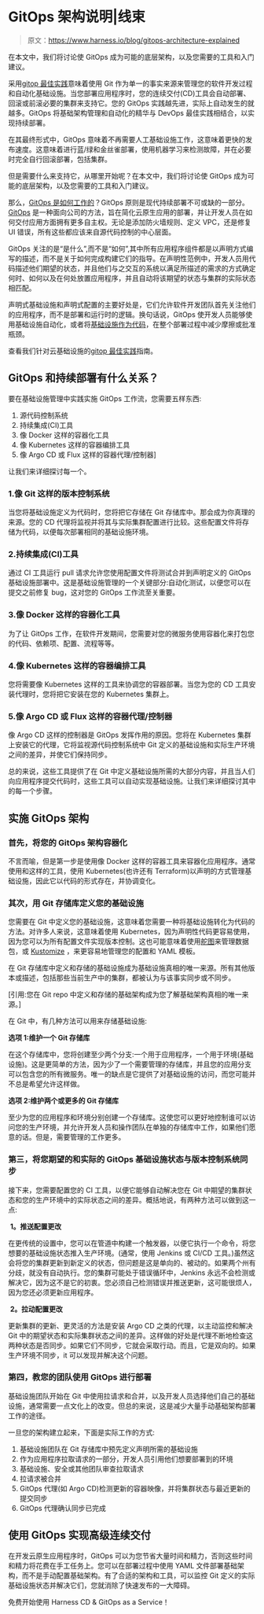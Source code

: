 # GitOps 架构说明|线束

> 原文：<https://www.harness.io/blog/gitops-architecture-explained>

在本文中，我们将讨论使 GitOps 成为可能的底层架构，以及您需要的工具和入门建议。

采用[gitop 最佳实践](https://harness.io/blog/devops/what-is-gitops/)意味着使用 Git 作为单一的事实来源来管理您的软件开发过程和自动化基础设施。当您部署应用程序时，您的连续交付(CD)工具会自动部署、回滚或前滚必要的集群来支持它。您的 GitOps 实践越先进，实际上自动发生的就越多。GitOps 将基础架构管理和自动化的精华与 DevOps 最佳实践相结合，以实现持续部署。

在其最终形式中，GitOps 意味着不再需要人工基础设施工作，这意味着更快的发布速度。这意味着进行蓝/绿和金丝雀部署，使用机器学习来检测故障，并在必要时完全自行回滚部署，包括集群。

但是需要什么来支持它，从哪里开始呢？在本文中，我们将讨论使 GitOps 成为可能的底层架构，以及您需要的工具和入门建议。

那么，[GitOps 是如何工作的](https://harness.io/blog/gitops)？GitOps 原则是现代持续部署不可或缺的一部分。 [GitOps](https://harness.io/blog/devops/what-is-gitops/) 是一种面向公司的方法，旨在简化云原生应用的部署，并让开发人员在如何交付应用方面拥有更多自主权。无论是添加防火墙规则、定义 VPC，还是修复 UI 错误，所有这些都应该来自源代码控制的中心层面。

GitOps 关注的是“是什么”,而不是“如何”,其中所有应用程序组件都是以声明方式编写的描述，而不是关于如何完成构建它们的指导。在声明性范例中，开发人员用代码描述他们期望的状态，并且他们与之交互的系统以满足所描述的需求的方式确定何时、如何以及在何处放置应用程序，并且自动将该期望的状态与集群的实际状态相匹配。

声明式基础设施和声明式配置的主要好处是，它们允许软件开发团队首先关注他们的应用程序，而不是部署和运行时的逻辑。换句话说，GitOps 使开发人员能够使用基础设施自动化，或者将[基础设施作为代码](https://harness.io/blog/infrastructure-as-code)，在整个部署过程中减少摩擦或批准瓶颈。

查看我们针对云基础设施的[gitop 最佳实践](https://harness.io/blog/gitops-best-practices)指南。

## GitOps 和持续部署有什么关系？

要在基础设施管理中实践实施 GitOps 工作流，您需要五样东西:

1.  源代码控制系统
2.  持续集成(CI)工具
3.  像 Docker 这样的容器化工具
4.  像 Kubernetes 这样的容器编排工具
5.  像 Argo CD 或 Flux 这样的容器代理/控制器]

让我们来详细探讨每一个。

### 1.像 Git 这样的版本控制系统

当您将基础设施定义为代码时，您将把它存储在 Git 存储库中。那会成为你真理的来源。您的 CD 代理将监视并将其与实际集群配置进行比较。这些配置文件将存储为代码，以便每次部署相同的基础设施环境。

### 2.持续集成(CI)工具

通过 CI 工具运行 pull 请求允许您使用配置文件将测试合并到声明定义的 GitOps 基础设施部署中。这是基础设施管理的一个关键部分:自动化测试，以便您可以在提交之前修复 bug，这对您的 GitOps 工作流至关重要。

### 3.像 Docker 这样的容器化工具

为了让 GitOps 工作，在软件开发期间，您需要对您的微服务使用容器化来打包您的代码、依赖项、配置、流程等等。

### 4.像 Kubernetes 这样的容器编排工具

您将需要像 Kubernetes 这样的工具来协调您的容器部署。当您为您的 CD 工具安装代理时，您将把它安装在您的 Kubernetes 集群上。

### 5.像 Argo CD 或 Flux 这样的容器代理/控制器

像 Argo CD 这样的控制器是 GitOps 发挥作用的原因。您将在 Kubernetes 集群上安装它的代理，它将监视源代码控制系统中 Git 定义的基础设施和实际生产环境之间的差异，并使它们保持同步。

总的来说，这些工具提供了在 Git 中定义基础设施所需的大部分内容，并且当人们向应用程序提交代码时，这些工具可以自动实现基础设施。让我们来详细探讨其中的每一个步骤。

## 实施 GitOps 架构

### 首先，将您的 GitOps 架构容器化

不言而喻，但是第一步是使用像 Docker 这样的容器工具来容器化应用程序。通常使用和这样的工具，使用 Kubernetes(也许还有 Terraform)以声明的方式管理基础设施，因此它以代码的形式存在，并协调变化。

### 其次，用 Git 存储库定义您的基础设施

您需要在 Git 中定义您的基础设施，这意味着您需要一种将基础设施转化为代码的方法。对许多人来说，这意味着使用 Kubernetes，因为声明性代码更容易使用，因为您可以为所有配置文件实现版本控制。这也可能意味着使用[舵图](https://helm.sh/)来管理数据包，或 [Kustomize](https://kustomize.io/) ，来更容易地管理您的配置和 YAML 模板。

在 Git 存储库中定义和存储的基础设施成为基础设施真相的唯一来源。所有其他版本或描述，包括那些当前生产中的集群，都被认为与该事实同步或不同步。

[引用:您在 Git repo 中定义和存储的基础架构成为您了解基础架构真相的唯一来源。]

在 Git 中，有几种方法可以用来存储基础设施:

**选项 1:维护一个 Git 存储库**

在这个存储库中，您将创建至少两个分支:一个用于应用程序，一个用于环境(基础设施)。这是更简单的方法，因为少了一个需要管理的存储库，并且您的应用分支可以包含您的所有微服务。唯一的缺点是它提供了对基础设施的访问，而您可能并不总是希望允许这样做。

**选项 2:维护两个或更多的 Git 存储库**

至少为您的应用程序和环境分别创建一个存储库。这使您可以更好地控制谁可以访问您的生产环境，并允许开发人员和操作团队在单独的存储库中工作，如果他们愿意的话。但是，需要管理的工作更多。

### 第三，将您期望的和实际的 GitOps 基础设施状态与版本控制系统同步

接下来，您需要配置您的 CI 工具，以便它能够自动解决您在 Git 中期望的集群状态和您的生产环境中的实际状态之间的差异。概括地说，有两种方法可以做到这一点:

‍ **1。推送配置更改**

在更传统的设置中，您可以在管道中构建一个触发器，以便它执行一个命令，将您想要的基础设施状态推入生产环境。(通常，使用 Jenkins 或 CI/CD 工具。)虽然这会将您的集群更新到新定义的状态，但问题是这是单向的、被动的。如果两个州有分歧，就没有自动执行。您的集群可能处于错误循环中，Jenkins 永远不会检测或解决它，因为这不是它的初衷。您必须自己检测错误并推送更新，这可能很烦人，因为您还必须更新应用程序。

‍ **2。拉动配置更改**

更新集群的更新、更灵活的方法是安装 Argo CD 之类的代理，以主动监控和解决 Git 中的期望状态和实际集群状态之间的差异。这样做的好处是代理不断地检查这两种状态是否同步。如果它们不同步，它就会采取行动。而且，它是双向的。如果生产环境不同步，it 可以发现并解决这个问题。

### 第四，教您的团队使用 GitOps 进行部署

基础设施团队开始在 Git 中使用拉请求和合并，以及开发人员选择他们自己的基础设施，通常需要一点文化上的改变。但总的来说，这是减少大量手动基础架构部署工作的途径。

一旦您的架构建立起来，下面是实际工作的方式:

1.  基础设施团队在 Git 存储库中预先定义声明所需的基础设施
2.  作为应用程序拉取请求的一部分，开发人员引用他们想要部署到的环境
3.  基础设施、安全或其他团队审查拉取请求
4.  拉请求被合并
5.  GitOps 代理(如 Argo CD)检测更新的容器映像，并将集群状态与最近更新的提交同步
6.  GitOps 代理确认同步已完成

## 使用 GitOps 实现高级连续交付

在开发云原生应用程序时，GitOps 可以为您节省大量时间和精力，否则这些时间和精力将花费在手工任务上。您可以在部署过程中使用 YAML 文件部署基础架构，而不是手动配置基础架构。有了合适的架构和工具，可以监控 Git 定义的实际基础设施状态并解决它们，您就消除了快速发布的一大障碍。

免费开始使用 Harness CD & GitOps as a Service！